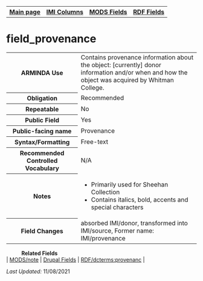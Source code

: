 <!DOCTYPE html>
<html>

<body>
<table style="width:100%">
  <tr>
    <th><a href="index.md">Main page</a></th>
	<th><a href="IMI.md">IMI Columns</a></th>
    <th><a href="MODS.md">MODS Fields</a></th>
    <th><a href="RDF.md">RDF Fields</a></th>
  </tr>
</table>



<h1>field_provenance</h1>
<table>
<tr>
	<th>ARMINDA Use</th>
	<td>Contains provenance information about the object: [currently] donor information and/or when and how the object was acquired by Whitman College.</td>
</tr>
<tr>
	<th>Obligation</th>
	<td>Recommended</td>
</tr>
<tr>
	<th>Repeatable</th>
	<td>No</td>
</tr>
<tr>
	<th>Public Field</th>
	<td>Yes</td>
</tr>
<tr>
	<th>Public-facing name</th>
	<td>Provenance</td>
</tr>
<tr>
	<th>Syntax/Formatting</th>
	<td>Free-text</td>
</tr>
<tr>
	<th>Recommended Controlled Vocabulary</th>
	<td>N/A</td>
</tr>
<tr>
	<th>Notes</th>
	<td>
		<ul>
			<li>Primarily used for Sheehan Collection</li>
			<li>Contains italics, bold, accents and special characters</li>
		</ul>
	</td>
</tr>
<tr>
	<th>Field Changes</th>
	<td>absorbed IMI/donor, transformed into IMI/source, Former name: IMI/provenance</td>
</tr>
</table>
<dl>
	<dd><b>Related Fields</b></dd>
		| <a href="mods.note.md">MODS/note</a> | 
		<a href="DrupalFields.md">Drupal Fields</a> | 
		<a href="rdf.dcterms.provenance.md">RDF/dcterms:provenanc</a> | 
</dl>
<p><i>Last Updated: </i>11/08/2021</p>
</body>
</html